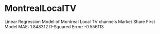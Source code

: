 # MontrealLocalTV
Linear Regression Model of Montreal Local TV channels Market Share
First Model
MAE: 1.848312
R-Squared Error: -0.556113

